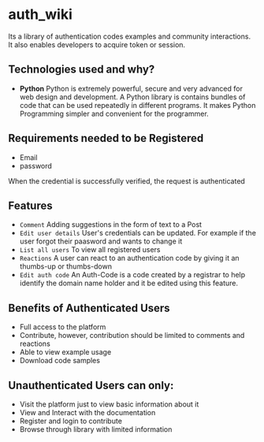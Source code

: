 # auth_wiki

Its a library of authentication codes examples and community interactions. It also enables developers to acquire token or session.

## Technologies used and why?

* **Python** 
Python is extremely powerful, secure and very advanced for web design and development.
A Python library is contains bundles of code that can be used repeatedly in different programs. It makes Python Programming simpler and convenient for the programmer. 

## Requirements needed to be Registered

* Email
* password 

When the credential is successfully verified, the request is authenticated

## Features
 * `Comment`
       Adding suggestions in the form of text to a Post 
 * `Edit user details`
       User's credentials can be updated. For example if the user forgot their paasword and wants to change it 
 * `List all users`
       To view all registered users
 * `Reactions`
        A user can react to an authentication code by giving it an thumbs-up or thumbs-down 
 * `Edit auth code`
        An Auth-Code is a code created by a registrar to help identify the domain name holder and it be edited using this feature.

## Benefits of Authenticated Users

* Full access to the platform
* Contribute, however, contribution should be limited to comments and
  reactions
* Able to view example usage
* Download code samples

## Unauthenticated Users can only:

* Visit the platform just to view basic information about it
* View and Interact with the documentation
* Register and login to contribute
* Browse through library with limited information